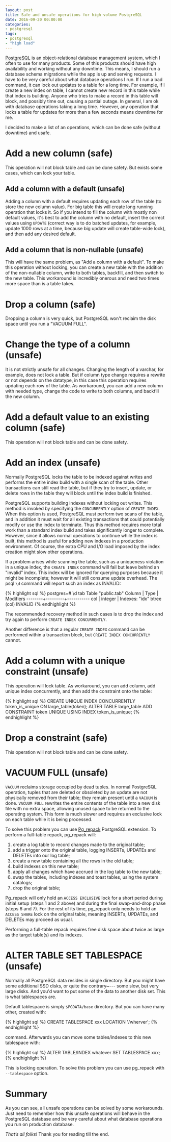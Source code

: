 ```yaml
---
layout: post
title: Safe and unsafe operations for high volume PostgreSQL
date: 2016-09-20 00:00:00
categories:
- postgresql
tags:
- postgresql
- "high load"
---
```


[PostgreSQL](https://www.postgresql.org/) is an object-relational database management system, which I often to use for many products. Some of this products should have high availability and working without any downtime. This means, I should run a database schema migrations while the app is up and serving requests. I have to be very careful about what database operations I run. If I run a bad command, it can lock out updates to a table for a long time. For example, if I create a new index on table, I cannot create new record in this table while that index is building. Anyone who tries to make a record in this table will block, and possibly time out, causing a partial outage. In general, I am ok with database operations taking a long time. However, any operation that locks a table for updates for more than a few seconds means downtime for me.

I decided to make a list of an operations, which can be done safe (without downtime) and usafe.

# Add a new column (safe)

This operation will not block table and can be done safety. But exists some cases, which can lock your table.

## Add a column with a default (unsafe)

Adding a column with a default requires updating each row of the table (to store the new column value). For big table this will create long running operation that locks it. So if you intend to fill the column with mostly non default values, it's best to add the column with no default, insert the correct values using `UPDATE` (correct way is to do batched updates, for example, update 1000 rows at a time, because big update will create table-wide lock), and then add any desired default.

## Add a column that is non-nullable (unsafe)

This will have the same problem, as "Add a column with a default". To make this operation without locking, you can create a new table with the addition of the non-nullable column, write to both tables, backfill, and then switch to the new table. This workaround is incredibly onerous and need two times more space than is a table takes.

# Drop a column (safe)

Dropping a column is very quick, but PostgreSQL won't reclaim the disk space until you run a "VACUUM FULL".

# Change the type of a column (unsafe)

It is not strictly unsafe for all changes. Changing the length of a varchar, for example, does not lock a table. But if column type change requires a rewrite or not depends on the datatype, in this case this operation requires updating each row of the table. As workaround, you can add a new column with needed type, change the code to write to both columns, and backfill the new column.

# Add a default value to an existing column (safe)

This operation will not block table and can be done safety.

# Add an index (unsafe)

Normally PostgreSQL locks the table to be indexed against writes and performs the entire index build with a single scan of the table. Other transactions can still read the table, but if they try to insert, update, or delete rows in the table they will block until the index build is finished.

PostgreSQL supports building indexes without locking out writes. This method is invoked by specifying the `CONCURRENTLY` option of `CREATE INDEX`. When this option is used, PostgreSQL must perform two scans of the table, and in addition it must wait for all existing transactions that could potentially modify or use the index to terminate. Thus this method requires more total work than a standard index build and takes significantly longer to complete. However, since it allows normal operations to continue while the index is built, this method is useful for adding new indexes in a production environment. Of course, the extra CPU and I/O load imposed by the index creation might slow other operations.

If a problem arises while scanning the table, such as a uniqueness violation in a unique index, the `CREATE INDEX` command will fail but leave behind an "invalid" index. This index will be ignored for querying purposes because it might be incomplete; however it will still consume update overhead. The psql `\d` command will report such an index as INVALID:

{% highlight sql %}
postgres=# \d tab
       Table "public.tab"
 Column |  Type   | Modifiers
--------+---------+-----------
 col    | integer |
Indexes:
    "idx" btree (col) INVALID
{% endhighlight %}

The recommended recovery method in such cases is to drop the index and try again to perform `CREATE INDEX CONCURRENTLY`.

Another difference is that a regular `CREATE INDEX` command can be performed within a transaction block, but `CREATE INDEX CONCURRENTLY` cannot.


# Add a column with a unique constraint (unsafe)

This operation will lock table. As workaround, you can add column, add unique index concurrently, and then add the constraint onto the table:

{% highlight sql %}
CREATE UNIQUE INDEX CONCURRENTLY token_is_unique ON large_table(token);
ALTER TABLE large_table ADD CONSTRAINT token UNIQUE USING INDEX token_is_unique;
{% endhighlight %}

# Drop a constraint (safe)

This operation will not block table and can be done safety.

# VACUUM FULL (unsafe)

`VACUUM` reclaims storage occupied by dead tuples. In normal PostgreSQL operation, tuples that are deleted or obsoleted by an update are not physically removed from their table; they remain present until a `VACUUM` is done. `VACUUM FULL` rewrites the entire contents of the table into a new disk file with no extra space, allowing unused space to be returned to the operating system. This form is much slower and requires an exclusive lock on each table while it is being processed.

To solve this problem you can use [Pg_repack](https://github.com/reorg/pg_repack) PostgreSQL extension. To perform a full-table repack, pg_repack will:

 1. create a log table to record changes made to the original table;
 2. add a trigger onto the original table, logging INSERTs, UPDATEs and DELETEs into our log table;
 3. create a new table containing all the rows in the old table;
 4. build indexes on this new table;
 5. apply all changes which have accrued in the log table to the new table;
 6. swap the tables, including indexes and toast tables, using the system catalogs;
 7. drop the original table;

Pg\_repack will only hold an `ACCESS EXCLUSIVE` lock for a short period during initial setup (steps 1 and 2 above) and during the final swap-and-drop phase (steps 6 and 7). For the rest of its time, pg\_repack only needs to hold an `ACCESS SHARE` lock on the original table, meaning INSERTs, UPDATEs, and DELETEs may proceed as usual.

Performing a full-table repack requires free disk space about twice as large as the target table(s) and its indexes.

# ALTER TABLE SET TABLESPACE (unsafe)

Normally all PostgreSQL data resides in single directory. But you might have some additional SSD disks, or quite the contrary~--- some slow, but very large disks. And you'd want to put some of the data to another disk set. This is what tablespaces are.

Default tablespace is simply `$PGDATA/base` directory. But you can have many other, created with:

{% highlight sql %}
CREATE TABLESPACE xxx LOCATION '/wherver';
{% endhighlight %}

command. Afterwards you can move some tables/indexes to this new tablespace with:

{% highlight sql %}
ALTER TABLE/INDEX whatever SET TABLESPACE xxx;
{% endhighlight %}

This is locking operation. To solve this problem you can use pg\_repack with `--tablespace` option.

# Summary

As you can see, all unsafe operations can be solved by some workarounds. Just need to remember how this unsafe operations will behave in the PostgreSQL database and be very careful about what database operations you run on production database.

*That’s all folks!* Thank you for reading till the end.
